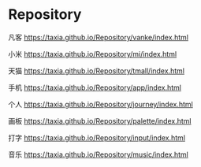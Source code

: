 # Repository

凡客 https://taxia.github.io/Repository/vanke/index.html

小米 https://taxia.github.io/Repository/mi/index.html

天猫 https://taxia.github.io/Repository/tmall/index.html

手机 https://taxia.github.io/Repository/app/index.html

个人 https://taxia.github.io/Repository/journey/index.html

画板 https://taxia.github.io/Repository/palette/index.html

打字 https://taxia.github.io/Repository/input/index.html

音乐 https://taxia.github.io/Repository/music/index.html
